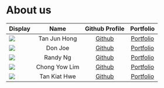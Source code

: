 # About us


Display | Name | Github Profile | Portfolio 
--------|:----:|:--------------:|:---------:
![](https://via.placeholder.com/100.png?text=Photo) | Tan Jun Hong | [Github](https://github.com/TanJunHong) | [Portfolio](docs/team/johndoe.md)
![](https://via.placeholder.com/100.png?text=Photo) | Don Joe | [Github](https://github.com/) | [Portfolio](docs/team/johndoe.md)
![](https://via.placeholder.com/100.png?text=Photo) | Randy Ng | [Github](https://github.com/randynyl/) | [Portfolio](docs/team/johndoe.md)
![](https://via.placeholder.com/100.png?text=Photo) | Chong Yow Lim | [Github](https://github.com/ychong032) | [Portfolio](docs/team/johndoe.md)
![](https://via.placeholder.com/100.png?text=Photo) | Tan Kiat Hwe | [Github](https://github.com/) | [Portfolio](docs/team/johndoe.md)

